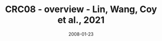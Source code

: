 ---
title: CRC08 - overview - Lin, Wang, Coy et al., 2021
image: https://labsyspharm.github.io/HTA-CRCATLAS-1/images/thumbnail-crc09-overview.jpg
date: '2008-01-23'
minerva_link: https://labsyspharm.github.io/HTA-CRCATLAS-1/minerva/crc09-overview.html
info_link: null
show_page_link: false
---